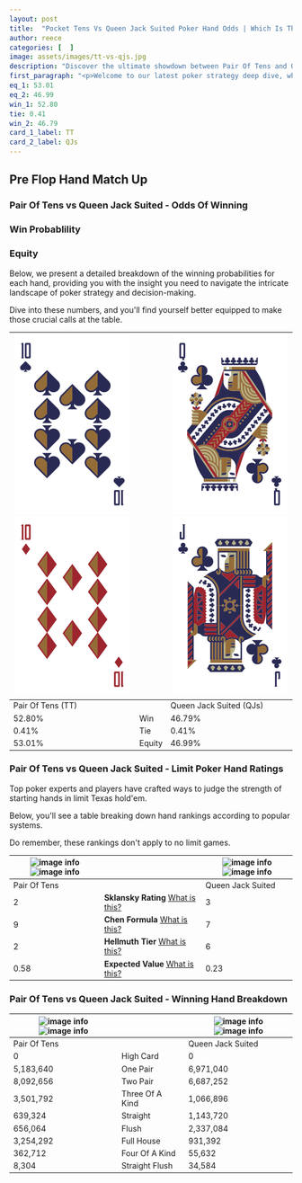 ```yaml
---
layout: post
title:  "Pocket Tens Vs Queen Jack Suited Poker Hand Odds | Which Is The Better Hand In Poker? A Complete Guide"
author: reece
categories: [  ]
image: assets/images/tt-vs-qjs.jpg
description: "Discover the ultimate showdown between Pair Of Tens and Queen Jack Suited in poker! Uncover the odds, strategies, and scenarios where one hand triumphs over the other. Get ready to up your poker game with this thrilling analysis."
first_paragraph: "<p>Welcome to our latest poker strategy deep dive, where we're pitting two distinct hands against each other in a high-stakes showdown: Pair Of Tens vs Queen Jack Suited.</p><p>In the dynamic world of poker, every decision counts, and knowing which hand holds the upper hand is key to your success at the table.</p><p>In this article, we'll dissect these two hands, explore the scenarios where one dominates the other, and equip you with the knowledge to make strategic choices that can tip the odds in your favor.</p><p>Get ready to unravel the intriguing dynamics of these poker hands and elevate your game to new heights.</p>"
eq_1: 53.01
eq_2: 46.99
win_1: 52.80
tie: 0.41
win_2: 46.79
card_1_label: TT
card_2_label: QJs
---
```




[comment]: # (sp0)

## Pre Flop Hand Match Up

<div class="table hand-ratings" markdown="1"> 



### Pair Of Tens vs Queen Jack Suited - Odds Of Winning


  
<div class="row graphs"> 
<div class="col-lg-6">
    <h3>Win Probablility</h3>
    <canvas id="WinChart"></canvas>
</div>
<div class="col-lg-6">
    <h3>Equity</h3>
    <canvas id="EquityChart"></canvas>
</div>
</div>

  Below, we present a detailed breakdown of the winning probabilities for each hand, providing you with the insight you need to navigate the intricate landscape of poker strategy and decision-making. 

Dive into these numbers, and you'll find yourself better equipped to make those crucial calls at the table.


    
| ![image info](assets/images/hand1/t.png) ![image info](assets/images/hand1/to.png) |  | ![image info](assets/images/hand2/q.png) ![image info](assets/images/hand2/j.png) |
| -------- | -------- | -------- |
| Pair Of Tens (TT) |  | Queen Jack Suited (QJs) |
| 52.80% | Win | 46.79% |
| 0.41% | Tie | 0.41% |
| 53.01% | Equity | 46.99% |




[comment]: # (sp1)



### Pair Of Tens vs Queen Jack Suited - Limit Poker Hand Ratings

Top poker experts and players have crafted ways to judge the strength of starting hands in limit Texas hold'em. 

Below, you'll see a table breaking down hand rankings according to popular systems. 

Do remember, these rankings don't apply to no limit games.


    
| ![image info](https://www.riverpairs.com/assets/images/hand1/t.png) ![image info](https://www.riverpairs.com/assets/images/hand1/to.png) |  | ![image info](https://www.riverpairs.com/assets/images/hand2/q.png) ![image info](https://www.riverpairs.com/assets/images/hand2/j.png) |
| -------- | -------- | -------- |
| Pair Of Tens |  | Queen Jack Suited |
| 2 | **Sklansky Rating** [What is this?](/sklansky-rating-explained) | 3 |
| 9 | **Chen Formula** [What is this?](/chen-formula-explained) | 7 |
| 2 | **Hellmuth Tier** [What is this?](/Hellmuth-tier-explained) | 6 |
| 0.58 | **Expected Value** [What is this?](/expected-value-explained) | 0.23 |




[comment]: # (sp2)



### Pair Of Tens vs Queen Jack Suited - Winning Hand Breakdown


    
| ![image info](https://www.riverpairs.com/assets/images/hand1/t.png) ![image info](https://www.riverpairs.com/assets/images/hand1/to.png) |  | ![image info](https://www.riverpairs.com/assets/images/hand2/q.png) ![image info](https://www.riverpairs.com/assets/images/hand2/j.png) |
| -------- | -------- | -------- |
| Pair Of Tens |  | Queen Jack Suited |
| 0 | High Card | 0 |
| 5,183,640 | One Pair | 6,971,040 |
| 8,092,656 | Two Pair | 6,687,252 |
| 3,501,792 | Three Of A Kind | 1,066,896 |
| 639,324 | Straight | 1,143,720 |
| 656,064 | Flush | 2,337,084 |
| 3,254,292 | Full House | 931,392 |
| 362,712 | Four Of A Kind | 55,632 |
| 8,304 | Straight Flush | 34,584 |




[comment]: # (sp3)



</div>

[comment]: # (sp4)



[comment]: # (sp5)

